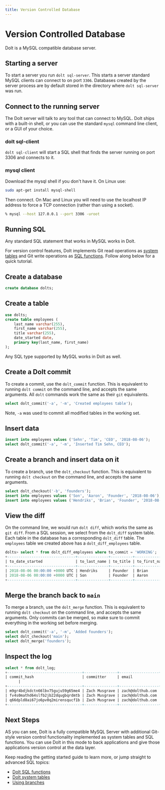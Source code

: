 ```yaml
---
title: Version Controlled Database
---
```


# Version Controlled Database

Dolt is a MySQL compatible database server. 

## Starting a server

To start a server you run `dolt sql-server`. This starts a server
standard MySQL clients can connect to on port `3306`. Databases
created by the server process are by default stored in the directory
where `dolt sql-server` was run.

## Connect to the running server

The Dolt server will talk to any tool that can connect to MySQL. Dolt
ships with a built-in shell, or you can use the standard `mysql`
command line client, or a GUI of your choice.

### dolt sql-client

`dolt sql-client` will start a SQL shell that finds the server running
on port 3306 and connects to it.

### mysql client

Download the mysql shell if you don't have it. On Linux use:

```bash
sudo apt-get install mysql-shell
```

Then connect. On Mac and Linux you will need to use the localhost IP
address to force a TCP connection (rather than using a socket).

```bash
% mysql --host 127.0.0.1 --port 3306 -uroot
```

## Running SQL

Any standard SQL statement that works in MySQL works in Dolt.

For version control features, Dolt implements Git read operations as
[system tables](../../reference/sql/dolt-system-tables.md) and Git
write operations as [SQL
functions](../../reference/sql/dolt-sql-functions.md). Follow along
below for a quick tutorial.

## Create a database

```sql
create database dolts;
```

## Create a table

```sql
use dolts;
create table employees (
    last_name varchar(255), 
    first_name varchar(255), 
    title varchar(255), 
    date_started date, 
    primary key(last_name, first_name)
);
```

Any SQL type supported by MySQL works in Dolt as well.

## Create a Dolt commit

To create a commit, use the `dolt_commit` function. This is equivalent
to running `dolt commit` on the command line, and accepts the same
arguments. All `dolt` commands work the same as their `git`
equivalents.

```sql
select dolt_commit('-a', '-m', 'Created employees table');
```

Note, `-a` was used to commit all modified tables in the working set.

## Insert data

```sql
insert into employees values ('Sehn', 'Tim', 'CEO', '2018-08-06');
select dolt_commit('-a', '-m', 'Inserted Tim Sehn, CEO');
```

## Create a branch and insert data on it

To create a branch, use the `dolt_checkout` function. This is
equivalent to running `dolt checkout` on the command line, and accepts
the same arguments.

```sql
select dolt_checkout('-b', 'founders');
insert into employees values ('Son', 'Aaron', 'Founder', '2018-08-06');
insert into employees values ('Hendriks', 'Brian', 'Founder', '2018-08-06');
```

## View the diff

On the command line, we would run `dolt diff`, which works the same as
`git diff`. From a SQL session, we select from the `dolt_diff` system
table. Each table in the database has a corresponding `dolt_diff`
table. The `employees` table we created above has a
`dolt_diff_employees` table.

```sql
dolts> select * from dolt_diff_employees where to_commit = 'WORKING';
+-------------------------------+--------------+----------+---------------+-----------+----------------+-------------------+----------------+------------+-----------------+----------------------------------+-----------------------------------+-----------+
| to_date_started               | to_last_name | to_title | to_first_name | to_commit | to_commit_date | from_date_started | from_last_name | from_title | from_first_name | from_commit                      | from_commit_date                  | diff_type |
+-------------------------------+--------------+----------+---------------+-----------+----------------+-------------------+----------------+------------+-----------------+----------------------------------+-----------------------------------+-----------+
| 2018-08-06 00:00:00 +0000 UTC | Hendriks     | Founder  | Brian         | WORKING   | NULL           | NULL              | NULL           | NULL       | NULL            | fv4s0mathd64slfb2jb22dqugbqrdmtb | 2021-12-07 01:00:31.821 +0000 UTC | added     |
| 2018-08-06 00:00:00 +0000 UTC | Son          | Founder  | Aaron         | WORKING   | NULL           | NULL              | NULL           | NULL       | NULL            | fv4s0mathd64slfb2jb22dqugbqrdmtb | 2021-12-07 01:00:31.821 +0000 UTC | added     |
+-------------------------------+--------------+----------+---------------+-----------+----------------+-------------------+----------------+------------+-----------------+----------------------------------+-----------------------------------+-----------+
```

## Merge the branch back to `main`

To merge a branch, use the `dolt_merge` function. This is equivalent
to running `dolt checkout` on the command line, and accepts the same
arguments. Only commits can be merged, so make sure to commit
everything in the working set before merging.

```sql
select dolt_commit('-a', '-m', 'Added founders');
select dolt_checkout('main');
select dolt_merge('founders');
```

## Inspect the log

```sql
select * from dolt_log;
+----------------------------------+---------------+------------------+-----------------------------------+----------------------------+
| commit_hash                      | committer     | email            | date                              | message
      |
+----------------------------------+---------------+------------------+-----------------------------------+----------------------------+
| m9gr4bdjkdctn66lbv75guju59g65me4 | Zach Musgrave | zach@dolthub.com | 2021-12-06 17:07:12.548 -0800 PST | Added founders             |
| fv4s0mathd64slfb2jb22dqugbqrdmtb | Zach Musgrave | zach@dolthub.com | 2021-12-06 17:00:31.821 -0800 PST | Inserted Tim Sehn, CEO     |
| q66dpld8ai67jo6pv0q2mirensqucf1b | Zach Musgrave | zach@dolthub.com | 2021-12-06 16:56:49.546 -0800 PST | Initialize data repository |
+----------------------------------+---------------+------------------+-----------------------------------+----------------------------+
```

## Next Steps

AS you can see, Dolt is a fully compatible MySQL Server with
additional Git-style version control functionality implemented as
system tables and SQL functions. You can use Dolt in this mode to back
applications and give those applications version control at the data
layer.

Keep reading the getting started guide to learn more, or jump straight
to advanced SQL topics:

* [Dolt SQL functions](../../refernce/sql/dolt-sql-functions.md)
* [Dolt system tables](../../reference/sql/dolt-system-tables.md)
* [Using branches](../../reference/sql/branches.md)



